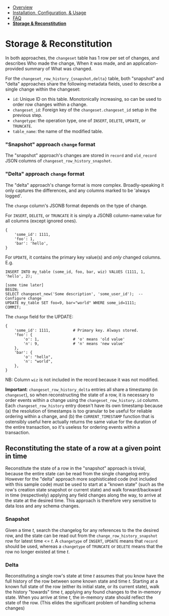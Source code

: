 - [Overview](./README.md)
- [Installation, Configuration, & Usage](./INSTALL.md)
- [FAQ](./FAQ.md)
- **[Storage & Reconstitution](./STORAGE.md)**


# Storage & Reconstitution

In both approaches, the `changeset` table has 1 row per set of changes, and describes Who made the change, When it
was made, and an application-provided summary of What was changed.

For the `changeset_row_history_{snapshot,delta}` table, both "snapshot" and "delta" approaches share the following
metadata fields, used to describe a single change within the changeset:
- `id`: Unique ID on this table. Monotonically increasing, so can be used to order row changes within a change.
- `changeset_id`: Foreign key of the `changeset.changeset_id` setup in the previous step.
- `changetype`: the operation type, one of `INSERT`, `DELETE`, `UPDATE`, or `TRUNCATE`.
- `table_name`: the name of the modified table.


### "Snapshot" approach `change` format

The "snapshot" approach's changes are stored in `record` and `old_record` JSON columns of `changeset_row_history_snapshot`.


### "Delta" approach `change` format

The "delta" approach's change format is more complex. Broadly-speaking it only captures the differences, and any
columns marked to be 'always logged'.

The `change` column's JSONB format depends on the type of change.

For `INSERT`, `DELETE`, or `TRUNCATE` it is simply a JSONB column-name:value for all columns (except ignored ones).
```
{
    'some_id': 1111,
    'foo': 1,
    'bar': 'hello',
}
```

For `UPDATE`, it contains the primary key value(s) and *only* changed columns. E.g.

```
INSERT INTO my_table (some_id, foo, bar, wiz) VALUES (1111, 1, 'hello', 2);

[some time later]
BEGIN;
SELECT changeset_new('Some description', 'some_user_id');  -- Configure change
UPDATE my_table SET foo=9, bar="world" WHERE some_id=1111;
COMMIT;
```

The `change` field for the UPDATE:
```
{
    'some_id': 1111,          # Primary key. Always stored.
    'foo': {
        'o': 1,               # 'o' means 'old value'
        'n': 9,               # 'n' means 'new value'
    },
    'bar': {
        'o': "hello",
        'n': "world",
    },
}
```
NB: Column `wiz` is not included in the record because it was not modified.

**Important**: `changeset_row_history_delta` entries all share a timestamp (in `changeset`), so when reconstructing the
state of a row, it is necessary to order events within a change using the `changeset_row_history.id` column.
Each `changeset_row_history` entry doesn't have its own timestamp because (a) the resolution of timestamps is too
granular to be useful for reliable ordering within a change, and (b) the `CURRENT_TIMESTAMP` function that
is ostensibly useful here actually returns the same value for the duration of the entire transaction, so it's
useless for ordering events within a transaction.


## Reconstituting the state of a row at a given point in time

Reconstitute the state of a row in the "snapshot" approach is trivial, because the entire state can be read from the single
changelog entry. However for the "delta" approach more sophisticated code (not included with this sample code) must be used
to start at a "known state" (such as the row's creation state snapshot or current state) and walk forward/backward in time
(respectively) applying any field changes along the way, to arrive at the state at the desired time. This approach is
therefore very sensitive to data loss and any schema changes.

### Snapshot
Given a time _t_, search the changelog for any references to the the desired row, and the state can be read out from the
`change_row_history_snapshot` row for latest time <= _t_. A `changetype` of `INSERT`, `UPDATE` means that `record` should
be used, whereas a `changetype` of `TRUNCATE` or `DELETE` means that the row no longer existed at time _t_. 

### Delta

Reconstituting a single row's state at time _t_ assumes that you know have the full history of
the row between some known state and time _t_. Starting at a known full state of the row (either its initial state,
or its current state), walk the history "towards" time _t_, applying any found changes to the in-memory state.
When you arrive at time _t_, the in-memory state should reflect the state of the row. (This elides the significant problem
of handling schema changes)
